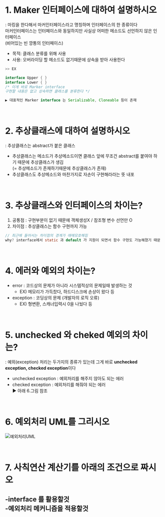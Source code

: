 # 1. Maker 인터페이스에 대하여 설명하시오
: 마킹을 한다해서 마커인터페이스라고 명칭하며 인터페이스의 한 종류이다 <br> 마커인터페이스는 인터페이스와 동일하지만 사실상 어떠한 메소드도 선언하지 않은 인터페이스<br>
(비어있는 빈 깡통의 인터페이스)
- 목적: 클래스 분류를 위해 사용
- 사용: 오버라이딩 할 메소드도 없기때문에 상속을 받아 사용한다
```java
>> EX

interface Upper { }
interface Lower { }
/* 이게 바로 Marker interface 
구현할 내용은 없고 상속하면 클래스를 분류한다 */

▶ 대표적인 Marker interface 는 Serializable, Cloneable 등이 존재 
```
<br>

# 2. 추상클래스에 대하여 설명하시오
: 추상클래스는 abstract가 붙은 클래스 
- 추상클래스는 메소드가 추상메소드이면 클래스 앞에 무조건 abstract를 붙여야 하기 때문에 추상클래스가 생김 <br>
(= 추상메소드가 존재하기때문에 추상클래스가 존재)
- 추상클래스도 추상메소드와 마찬가지로 자손이 구현해라라는 뜻 내포

<br>

# 3. 추상클래스와 인터페이스의 차이는?
1. 공통점 :  구현부분이 없기 때문에 객체생성X / 참조형 변수 선언만 O
2. 차이점 : 추상클래스는 함수 구현까지 가능 
```java
// 최근에 들어서는 차이점의 경계가 애매모호해짐
why? interface에서 static 과 default 가 지원이 되면서 함수 구현도 가능해졌기 때문
```
<br>

# 4. 에러와 예외의 차이는?
- error : 코드상의 문제가 아니라 시스템적상의 문제일때 발생하는 것 <br>
    - EX) 메모리가 가득찼다, 하드디스크에 손상이 왔다 등 
- exception : 코딩상의 문제 (개발자의 로직 오류)
    - EX) 형변환, 스캐너입력시 0을 나눴다 등 
<br>

# 5. unchecked 와 cheked 예외의 차이는?
: 예외(exception) 처리는 두가지의 종류가 있는데 그게 바로 **unchecked exception, checked exception**이다 
- unchecked exception : 예외처리를 해주지 않아도 되는 에러
- checked exception : 예외처리를 해줘야 되는 에러 <br>
▶ 아래 6.그림 참조

<br>

# 6. 예외처리 UML를 그리시오
![예외처리UML](https://user-images.githubusercontent.com/74290204/102187064-da489980-3ef6-11eb-9ebd-92b2deb58829.png)

<br>

# 7. 사칙연산 계산기를 아래의 조건으로 짜시오
## -interface 를 활용할것 <br> -예외처리 메커니즘을 적용할것
